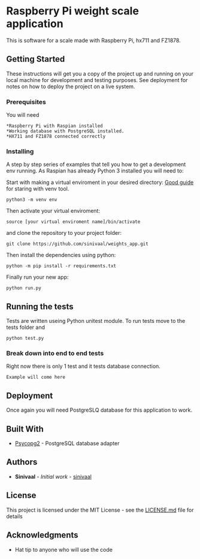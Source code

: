 # Raspberry Pi weight scale application

This is software for a scale made with  Raspberry Pi, hx711 and FZ1878.

## Getting Started

These instructions will get you a copy of the project up and running on your local machine for development and testing purposes. See deployment for notes on how to deploy the project on a live system.

### Prerequisites

You will need

```
*Raspberry Pi with Raspian installed
*Working database with PostgreSQL installed.
*HX711 and FZ1878 connected correctly
```

### Installing

A step by step series of examples that tell you how to get a development env running.
As Raspian has already Python 3 installed you will need to:

Start with making a virtual enviroment in your desired directory:
[Good guide](https://realpython.com/python-virtual-environments-a-primer/) for staring with venv tool.

```
python3 -m venv env
```
Then activate your virtual enviroment:
```
source [your virtual enviroment name]/bin/activate
```
and clone the repository to your project folder:

```
git clone https://github.com/sinivaal/weights_app.git
```

Then install the dependencies using python:

```
python -m pip install -r requirements.txt
```

Finally run your new app:
```
python run.py
```

## Running the tests

Tests are written useing Python unitest module. To run tests move to the tests folder and 

```
python test.py
```

### Break down into end to end tests

Right now there is only 1 test and it tests database connection.

```
Example will come here
```

## Deployment

Once again you will need PostgreSLQ database for this application to work.

## Built With

* [Psycopg2](http://initd.org/psycopg/) - PostgreSQL database adapter


## Authors

* **Sinivaal** - *Initial work* - [sinivaal](https://github.com/sinivaal)


## License

This project is licensed under the MIT License - see the [LICENSE.md](LICENSE.md) file for details

## Acknowledgments

* Hat tip to anyone who will use the code

